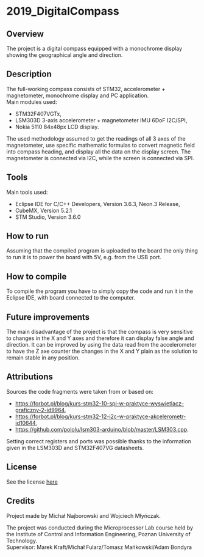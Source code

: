 # 2019_DigitalCompass

## Overview
The project is a digital compass equipped with a monochrome display showing the geographical angle and direction.

## Description
The full-working compass consists of STM32, accelerometer + magnetometer, monochrome display and PC application.  
Main modules used:
- STM32F407VGTx,  
- LSM303D 3-axis accelerometer + magnetometer IMU 6DoF I2C/SPI,  
- Nokia 5110 84x48px LCD display.  

The used methodology assumed to get the readings of all 3 axes of the magnetometer, use specific mathematic formulas to convert magnetic field into compass heading, and display all the data on the display screen. The magnetometer is connected via I2C, while the screen is connected via SPI.

## Tools
Main tools used:
- Eclipse IDE for C/C++ Developers, Version 3.6.3, Neon.3 Release,  
- CubeMX, Version 5.2.1  
- STM Studio, Version 3.6.0

## How to run
Assuming that the compiled program is uploaded to the board the only thing to run it is to power the board with 5V, e.g. from the USB port.

## How to compile
To compile the program you have to simply copy the code and run it in the Eclipse IDE, with board connected to the computer.

## Future improvements
The main disadvantage of the project is that the compass is very sensitive to changes in the X and Y axes and therefore it can display false angle and direction. It can be improved by using the data read from the accelerometer to have the Z axe counter the changes in the X and Y plain as the solution to remain stable in any position.

## Attributions
Sources the code fragments were taken from or based on:
- https://forbot.pl/blog/kurs-stm32-10-spi-w-praktyce-wyswietlacz-graficzny-2-id9964,
- https://forbot.pl/blog/kurs-stm32-12-i2c-w-praktyce-akcelerometr-id10644,
- https://github.com/pololu/lsm303-arduino/blob/master/LSM303.cpp.

Setting correct registers and ports was possible thanks to the information given in the LSM303D and STM32F407VG datasheets.

## License
See the license [here](LICENSE)

## Credits
Project made by Michał Najborowski and Wojciech Młyńczak.

The project was conducted during the Microprocessor Lab course held by the Institute of Control and Information Engineering, Poznan University of Technology.  
Supervisor: Marek Kraft/Michał Fularz/Tomasz Mańkowski/Adam Bondyra
